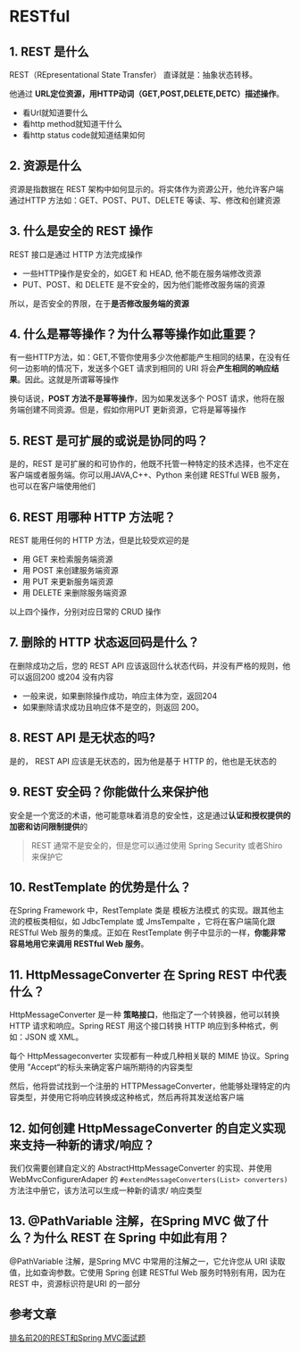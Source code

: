 # RESTful

## 1. REST 是什么

REST（REpresentational State Transfer） 直译就是：抽象状态转移。

他通过 **URL定位资源，用HTTP动词（GET,POST,DELETE,DETC）描述操作**。

- 看Url就知道要什么
- 看http method就知道干什么
- 看http status code就知道结果如何

## 2. 资源是什么

资源是指数据在 REST 架构中如何显示的。将实体作为资源公开，他允许客户端通过HTTP 方法如：GET、POST、PUT、DELETE 等读、写、修改和创建资源

## 3. 什么是安全的 REST 操作

REST 接口是通过 HTTP 方法完成操作

- 一些HTTP操作是安全的，如GET 和 HEAD, 他不能在服务端修改资源
- PUT、POST、和 DELETE 是不安全的，因为他们能修改服务端的资源

所以，是否安全的界限，在于**是否修改服务端的资源**

## 4. 什么是幂等操作？为什么幂等操作如此重要？

有一些HTTP方法，如：GET,不管你使用多少次他都能产生相同的结果，在没有任何一边影响的情况下，发送多个GET 请求到相同的 URI 将会**产生相同的响应结果**。因此。这就是所谓幂等操作

换句话说，**POST 方法不是幂等操作**，因为如果发送多个 POST 请求，他将在服务端创建不同资源。但是，假如你用PUT 更新资源，它将是幂等操作

## 5. REST 是可扩展的或说是协同的吗？

是的，REST 是可扩展的和可协作的，他既不托管一种特定的技术选择，也不定在客户端或者服务端。你可以用JAVA,C++、Python 来创建 RESTful WEB 服务，也可以在客户端使用他们

## 6. REST 用哪种 HTTP 方法呢？

REST 能用任何的 HTTP 方法，但是比较受欢迎的是

- 用 GET 来检索服务端资源
- 用 POST 来创建服务端资源
- 用 PUT 来更新服务端资源
- 用 DELETE 来删除服务端资源

以上四个操作，分别对应日常的 CRUD 操作

## 7. 删除的 HTTP 状态返回码是什么？

在删除成功之后，您的 REST API 应该返回什么状态代码，并没有严格的规则，他可以返回200 或204 没有内容

- 一般来说，如果删除操作成功，响应主体为空，返回204
- 如果删除请求成功且响应体不是空的，则返回 200。

## 8. REST API 是无状态的吗?

是的， REST API  应该是无状态的，因为他是基于 HTTP 的，他也是无状态的

## 9. REST 安全码？你能做什么来保护他

安全是一个宽泛的术语，他可能意味着消息的安全性，这是通过**认证和授权提供的加密和访问限制提供**的

>REST 通常不是安全的，但是您可以通过使用 Spring Security 或者Shiro 来保护它

## 10. RestTemplate 的优势是什么？

在Spring Framework 中，RestTemplate 类是 模板方法模式 的实现。跟其他主流的模板类相似，如 JdbcTemplate 或 JmsTempalte ，它将在客户端简化跟 RESTful Web 服务的集成。正如在 RestTemplate 例子中显示的一样，**你能非常容易地用它来调用 RESTful Web 服务**。

## 11. HttpMessageConverter 在 Spring REST 中代表什么？

HttpMessageConverter 是一种 **策略接口**，他指定了一个转换器，他可以转换 HTTP 请求和响应。Spring REST 用这个接口转换 HTTP 响应到多种格式，例如：JSON 或 XML。

每个 HttpMessageconverter 实现都有一种或几种相关联的 MIME 协议。Spring 使用 ”Accept“的标头来确定客户端所期待的内容类型

然后，他将尝试找到一个注册的 HTTPMessageConverter，他能够处理特定的内容类型，并使用它将响应转换成这种格式，然后再将其发送给客户端

## 12. 如何创建 HttpMessageConverter 的自定义实现来支持一种新的请求/响应？

我们仅需要创建自定义的 AbstractHttpMessageConverter 的实现、并使用 WebMvcConfigurerAdaper 的 `#extendMessageConverters(List> converters)` 方法注中册它，该方法可以生成一种新的请求/ 响应类型

## 13. @PathVariable 注解，在Spring MVC 做了什么？为什么 REST 在 Spring 中如此有用？

@PathVariable 注解，是Spring MVC 中常用的注解之一，它允许您从 URI 读取值，比如查询参数。它使用 Spring 创建 RESTful Web 服务时特别有用，因为在 REST 中，资源标识符是URI 的一部分

## 参考文章

[排名前20的REST和Spring MVC面试题](http://www.spring4all.com/article/1445)